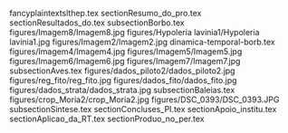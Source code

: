 fancyplaintextslthep.tex
sectionResumo_do_pro.tex
sectionResultados_do.tex
subsectionBorbo.tex
figures/Imagem8/Imagem8.jpg
figures/Hypoleria lavinia1/Hypoleria lavinia1.jpg
figures/Imagem2/Imagem2.jpg
dinamica-temporal-borb.tex
figures/Imagem4/Imagem4.jpg
figures/Imagem5/Imagem5.jpg
figures/Imagem6/Imagem6.jpg
figures/Imagem7/Imagem7.jpg
subsectionAves.tex
figures/dados_piloto2/dados_piloto2.jpg
figures/reg_fito/reg_fito.jpg
figures/dados_fito/dados_fito.jpg
figures/dados_strata/dados_strata.jpg
subsectionBaleias.tex
figures/crop_Moria2/crop_Moria2.jpg
figures/DSC_0393/DSC_0393.JPG
subsectionSintese.tex
sectionConcluses_PI.tex
sectionApoio_institu.tex
sectionAplicao_da_RT.tex
sectionProduo_no_per.tex
